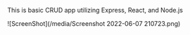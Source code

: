 This is basic CRUD app utilizing Express, React, and Node.js 

![ScreenShot](/media/Screenshot 2022-06-07 210723.png)
